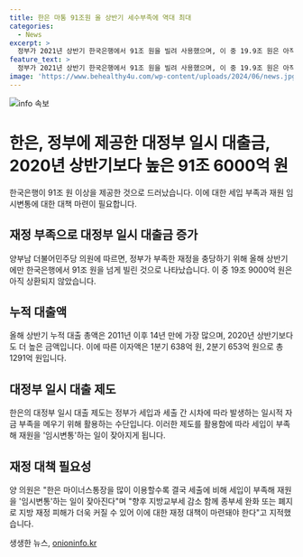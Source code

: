 ```yaml
---
title: 한은 마통 91조원 올 상반기 세수부족에 역대 최대
categories:
  - News
excerpt: >
  정부가 2021년 상반기 한국은행에서 91조 원을 빌려 사용했으며, 이 중 19.9조 원은 아직 상환하지 않은 상태이다. 이로써 2011년 이후 14년 만에 대출 총액이 가장 높아지면서, 코로나19 대유행 시기인 2020년 상반기 대출액(73.3조 원)보다 더 많아졌다. 이에 대한 대책 마련이 필요하다는 의견이 제기되고 있다. 1분기와 2분기 이자 규모는 역대 최대로, 재원 부족을 해결하기 위한 임시 조치가 필요하다는 얘기도 나왔다.
feature_text: >
  정부가 2021년 상반기 한국은행에서 91조 원을 빌려 사용했으며, 이 중 19.9조 원은 아직 상환하지 않은 상태이다. 이로써 2011년 이후 14년 만에 대출 총액이 가장 높아지면서, 코로나19 대유행 시기인 2020년 상반기 대출액(73.3조 원)보다 더 많아졌다. 이에 대한 대책 마련이 필요하다는 의견이 제기되고 있다. 1분기와 2분기 이자 규모는 역대 최대로, 재원 부족을 해결하기 위한 임시 조치가 필요하다는 얘기도 나왔다.
image: 'https://www.behealthy4u.com/wp-content/uploads/2024/06/news.jpg'
---
```


<p><img src="https://www.behealthy4u.com/wp-content/uploads/2024/06/news.jpg" alt="info 속보" /></p>

<h1>한은, 정부에 제공한 대정부 일시 대출금, 2020년 상반기보다 높은 91조 6000억 원</h1>

<p data-ke-size="size16">한국은행이 91조 원 이상을 제공한 것으로 드러났습니다. 이에 대한 세입 부족과 재원 임시변통에 대한 대책 마련이 필요합니다.</p>

<h2 data-ke-size="size26">재정 부족으로 대정부 일시 대출금 증가</h2>

<p data-ke-size="size16">양부남 더불어민주당 의원에 따르면, 정부가 부족한 재정을 충당하기 위해 올해 상반기에만 한국은행에서 91조 원을 넘게 빌린 것으로 나타났습니다. 이 중 19조 9000억 원은 아직 상환되지 않았습니다.</p>

<h2 data-ke-size="size26">누적 대출액</h2>

<p data-ke-size="size16">올해 상반기 누적 대출 총액은 2011년 이후 14년 만에 가장 많으며, 2020년 상반기보다도 더 높은 금액입니다. 이에 따른 이자액은 1분기 638억 원, 2분기 653억 원으로 총 1291억 원입니다.</p>

<h2 data-ke-size="size26">대정부 일시 대출 제도</h2>

<p data-ke-size="size16">한은의 대정부 일시 대출 제도는 정부가 세입과 세출 간 시차에 따라 발생하는 일시적 자금 부족을 메우기 위해 활용하는 수단입니다. 이러한 제도를 활용함에 따라 세입이 부족해 재원을 '임시변통'하는 일이 잦아지게 됩니다.</p>

<h2 data-ke-size="size26">재정 대책 필요성</h2>

<p data-ke-size="size16">양 의원은 "한은 마이너스통장을 많이 이용할수록 결국 세출에 비해 세입이 부족해 재원을 '임시변통'하는 일이 잦아진다"며 "향후 지방교부세 감소 함께 종부세 완화 또는 폐지로 지방 재정 피해가 더욱 커질 수 있어 이에 대한 재정 대책이 마련돼야 한다"고 지적했습니다.</p>
생생한 뉴스, <a href="https://onioninfo.kr" rel="dofollow">onioninfo.kr</a>


